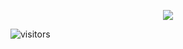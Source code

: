 <p align="center">
  <img align="center" src="https://github-readme-stats.vercel.app/api?username=parveshdhull&show_icons=true&theme=vue&count_private=true&include_all_commits=true"/>
</p>

![visitors](https://visitor-badge.glitch.me/badge?page_id=parveshdhull.parveshmonu)
